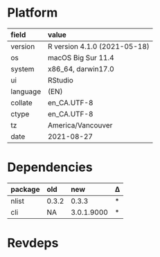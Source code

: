 # Platform

|field    |value                        |
|:--------|:----------------------------|
|version  |R version 4.1.0 (2021-05-18) |
|os       |macOS Big Sur 11.4           |
|system   |x86_64, darwin17.0           |
|ui       |RStudio                      |
|language |(EN)                         |
|collate  |en_CA.UTF-8                  |
|ctype    |en_CA.UTF-8                  |
|tz       |America/Vancouver            |
|date     |2021-08-27                   |

# Dependencies

|package |old   |new        |Δ  |
|:-------|:-----|:----------|:--|
|nlist   |0.3.2 |0.3.3      |*  |
|cli     |NA    |3.0.1.9000 |*  |

# Revdeps

